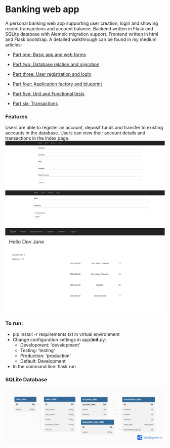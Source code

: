 # Banking web app

A personal banking web app supporting user creation, login and showing recent transactions and account balance. Backend written in Flask and SQLite database with Alembic migration support. Frontend written in html and Flask bootstrap. A detailed walkthrough can be found in my medium articles:

* [Part one: <u>Basic app and web forms</u>](https://medium.com/@sunsethorizonstories/banking-web-app-stories-part-1-8fcc69b80ab2)

* [Part two: <u>Database relation and migration</u>](https://medium.com/@sunsethorizonstories/banking-web-app-stories-part-2-e11ebb4d1703)

* [Part three: <u>User registration and login</u>](https://medium.com/@sunsethorizonstories/banking-web-app-stories-part-3-f116e6fa881b)

* [Part four: <u>Application factory and blueprint</u>](https://medium.com/@sunsethorizonstories/banking-web-app-stories-part-4-e9e66769f293) 

* [Part five: <u>Unit and Functional tests</u>](https://medium.com/@sunsethorizonstories/banking-web-app-stories-part-4-e9e66769f293)

* [Part six: <u>Transactions</u>](https://medium.com/@sunsethorizonstories/banking-web-app-stories-part-6-ca3d14473c59)

### Features
Users are able to register an account, deposit funds and transfer to existing accounts in the database. Users can view their account details and transactions in the index page.
![Register page](/screenshots/register.png "Register page")
![Login page](/screenshots/login.png "Login page")
![Index page](/screenshots/index_logged_in_v2.png "Index page")

### To run: 
- pip install -r requirements.txt in virtual environment
- Change configuration settings in app/__init__.py:
  - Development: 'development'
  - Testing: 'testing'
  - Production: 'production'
  - Default: Development
- In the command line: flask run

### SQLite Database
![Database relational figure](/screenshots/Untitled%20(7).png "Database relational figure")
